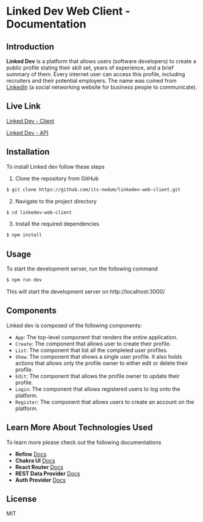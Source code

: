 # Linked Dev Web Client - Documentation

## Introduction

**Linked Dev** is a platform that allows users (software developers) to create a public profile stating their skill set, years of experience, and a brief summary of them. Every internet user can access this profile, including recruiters and their potential employers.
The name was coined from [LinkedIn](https://www.linkedin.com) (a social networking website for business people to communicate).

## Live Link

[Linked Dev - Client](https://linked-dev.netlify.app/)

[Linked Dev - API](https://linkedev-api-service.onrender.com)

## Installation

To install Linked dev follow these steps
1. Clone the repository from GitHub
```bash
$ git clone https://github.com/its-nedum/linkedev-web-client.git
```
2. Navigate to the project directory
```bash
$ cd linkedev-web-client
```
3. Install the required dependencies
```bash
$ npm install
```

## Usage

To start the development server, run the following command
```bash
$ npm run dev
```
This will start the development server on http://localhost:3000/

## Components

Linked dev is composed of the following components:

- `App`: The top-level component that renders the entire application.
- `Create`: The component that allows user to create their profile.
- `List`: The component that list all the completed user profiles.
- `Show`: The component that shows a single user profile. It also holds actions that allows only the profile owner to either edit or delete their profile.
- `Edit`: The component that allows the profile owner to update their profile.
- `Login`: The component that allows registered users to log onto the platform.
- `Register`: The component that allows users to create an account on the platform.

## Learn More About Technologies Used

To learn more please check out the following documentations

- **Refine** [Docs](https://refine.dev/docs)
- **Chakra UI** [Docs](https://refine.dev/docs/)
- **React Router** [Docs](https://refine.dev/docs/core/providers/router-provider/)
- **REST Data Provider** [Docs](https://refine.dev/docs/packages/documentation/data-providers/simple-rest/)
- **Auth Provider** [Docs](https://refine.dev/docs/tutorial/understanding-authprovider/index/)

## License

MIT
